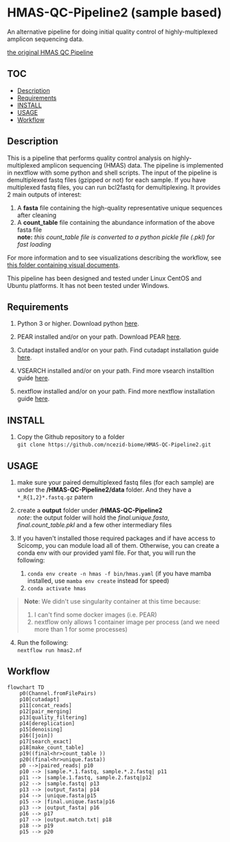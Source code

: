# HMAS-QC-Pipeline2 (sample based)

An alternative pipeline for doing initial quality control of highly-multiplexed amplicon sequencing data.

 [the original HMAS QC Pipeline](https://github.com/ncezid-biome/HMAS-QC-Pipeline)

## TOC
* [Description](#description)
* [Requirements](#requirements)
* [INSTALL](#install)
* [USAGE](#usage)
* [Workflow](#workflow)  

## Description

This is a pipeline that performs quality control analysis on highly-multiplexed amplicon sequencing (HMAS) data.
The pipeline is implemented in nextflow with some python and shell scripts. The input of the pipeline is demultiplexed fastq files (gzipped or not) for each sample. If you have multiplexed fastq files, you can run bcl2fastq for demultiplexing. 
It provides 2 main outputs of interest: 

1. A **fasta** file containing the high-quality representative unique sequences after cleaning
2. A **count_table** file containing the abundance information of the above fasta file   
**note:** _this count_table file is converted to a python pickle file (.pkl) for fast loading_

For more information and to see visualizations describing the workflow, see [this folder containing visual documents](https://github.com/ncezid-biome/HMAS-QC-Pipeline2/tree/main/documents).

This pipeline has been designed and tested under Linux CentOS and Ubuntu platforms.  It has not been tested under Windows.

## Requirements

1. Python 3 or higher. Download python [here](https://www.python.org/downloads/). 


2. PEAR installed and/or on your path. Download PEAR [here](https://www.h-its.org/downloads/pear-academic/).


3. Cutadapt installed and/or on your path. Find cutadapt installation guide [here](https://cutadapt.readthedocs.io/en/stable/installation.html).

4. VSEARCH installed and/or on your path. Find more vsearch installtion guide [here](https://github.com/torognes/vsearch).

5. nextflow installed and/or on your path. Find more nextflow installation guide [here](https://www.nextflow.io/docs/latest/getstarted.html).

## INSTALL


1. Copy the Github repository to a folder  
`git clone https://github.com/ncezid-biome/HMAS-QC-Pipeline2.git` 




## USAGE

1. make sure your paired demultiplexed fastq files (for each sample) are under the **/HMAS-QC-Pipeline2/data** folder. And they have a `*_R{1,2}*.fastq.gz` patern


2. create a  **output** folder under **/HMAS-QC-Pipeline2**   
_note_: the output folder will hold the _final.unique.fasta_, _final.count_table.pkl_ and a few other intermediary files


3. If you haven't installed those required packages and if have access to Scicomp, you can module load all of them. Otherwise, you can create a conda env with our provided yaml file. For that, you will run the following:   
    1. `conda env create -n hmas -f bin/hmas.yaml` (if you have mamba installed, use `mamba env create` instead for speed)   
    2.  `conda activate hmas`  
>**Note**: We didn't use singularity container at this time because:  
> 1. I can't find some docker images (i.e. PEAR)
> 2. nextflow only allows 1 container image per process (and we need more than 1 for some processes)   
4. Run the following:  
`nextflow run hmas2.nf`    

   

## Workflow 

```mermaid
flowchart TD
    p0(Channel.fromFilePairs)
    p10[cutadapt]
    p11[concat_reads]
    p12[pair_merging]
    p13[quality_filtering]
    p14[dereplication]
    p15[denoising]
    p16([join])
    p17[search_exact]
    p18[make_count_table]
    p19((final<hr>count_table ))
    p20((final<hr>unique.fasta))
    p0 -->|paired_reads| p10
    p10 --> |sample.*.1.fastq, sample.*.2.fastq| p11
    p11 --> |sample.1.fastq, sample.2.fastq|p12
    p12 --> |sample.fastq| p13
    p13 --> |output_fasta| p14
    p14 --> |unique.fasta|p15
    p15 --> |final.unique.fasta|p16
    p13 --> |output_fasta| p16
    p16 --> p17
    p17 --> |output.match.txt| p18
    p18 --> p19
    p15 --> p20
```